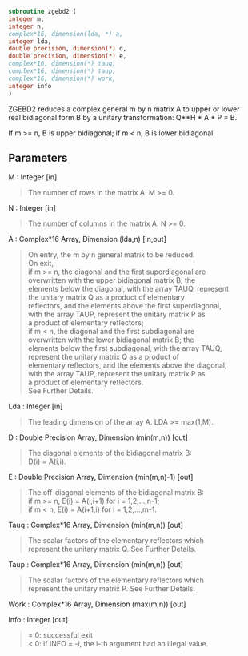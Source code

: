 ```fortran  
subroutine zgebd2 (  
integer m,  
integer n,  
complex*16, dimension(lda, *) a,  
integer lda,  
double precision, dimension(*) d,  
double precision, dimension(*) e,  
complex*16, dimension(*) tauq,  
complex*16, dimension(*) taup,  
complex*16, dimension(*) work,  
integer info  
)  
```  
  
ZGEBD2 reduces a complex general m by n matrix A to upper or lower  
real bidiagonal form B by a unitary transformation: Q**H * A * P = B.  
  
If m >= n, B is upper bidiagonal; if m < n, B is lower bidiagonal.  
  
## Parameters  
M : Integer [in]  
> The number of rows in the matrix A.  M >= 0.  
  
N : Integer [in]  
> The number of columns in the matrix A.  N >= 0.  
  
A : Complex*16 Array, Dimension (lda,n) [in,out]  
> On entry, the m by n general matrix to be reduced.  
> On exit,  
> if m >= n, the diagonal and the first superdiagonal are  
> overwritten with the upper bidiagonal matrix B; the  
> elements below the diagonal, with the array TAUQ, represent  
> the unitary matrix Q as a product of elementary  
> reflectors, and the elements above the first superdiagonal,  
> with the array TAUP, represent the unitary matrix P as  
> a product of elementary reflectors;  
> if m < n, the diagonal and the first subdiagonal are  
> overwritten with the lower bidiagonal matrix B; the  
> elements below the first subdiagonal, with the array TAUQ,  
> represent the unitary matrix Q as a product of  
> elementary reflectors, and the elements above the diagonal,  
> with the array TAUP, represent the unitary matrix P as  
> a product of elementary reflectors.  
> See Further Details.  
  
Lda : Integer [in]  
> The leading dimension of the array A.  LDA >= max(1,M).  
  
D : Double Precision Array, Dimension (min(m,n)) [out]  
> The diagonal elements of the bidiagonal matrix B:  
> D(i) = A(i,i).  
  
E : Double Precision Array, Dimension (min(m,n)-1) [out]  
> The off-diagonal elements of the bidiagonal matrix B:  
> if m >= n, E(i) = A(i,i+1) for i = 1,2,...,n-1;  
> if m < n, E(i) = A(i+1,i) for i = 1,2,...,m-1.  
  
Tauq : Complex*16 Array, Dimension (min(m,n)) [out]  
> The scalar factors of the elementary reflectors which  
> represent the unitary matrix Q. See Further Details.  
  
Taup : Complex*16 Array, Dimension (min(m,n)) [out]  
> The scalar factors of the elementary reflectors which  
> represent the unitary matrix P. See Further Details.  
  
Work : Complex*16 Array, Dimension (max(m,n)) [out]  
  
Info : Integer [out]  
> = 0: successful exit  
> < 0: if INFO = -i, the i-th argument had an illegal value.  
  
